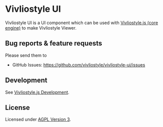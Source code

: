 # Vivliostyle UI

Vivliostyle UI is a UI component which can be used with [Vivliostyle.js (core engine)](https://github.com/vivliostyle/vivliostyle.js) to make Vivliostyle Viewer.

## Bug reports & feature requests

Please send them to

- GitHub Issues: <https://github.com/vivliostyle/vivliostyle-ui/issues>

## Development

See [Vivliostyle.js Development](https://github.com/vivliostyle/vivliostyle.js/wiki/Development).

## License

Licensed under [AGPL Version 3](http://www.gnu.org/licenses/agpl.html).
